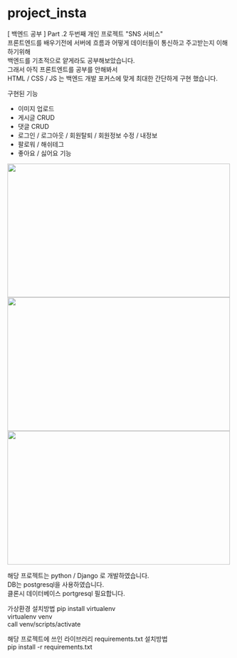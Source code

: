 # project_insta
[ 백엔드 공부 ] Part .2 두번째 개인 프로젝트 "SNS 서비스"  
프론트엔드를 배우기전에 서버에 흐름과 어떻게 데이터들이 통신하고 주고받는지 이해하기위해  
백엔드를 기초적으로 얕게라도 공부해보았습니다.  
그래서 아직 프론트엔트를 공부를 안해봐서  
HTML / CSS / JS 는 백엔드 개발 포커스에 맞게 최대한 간단하게 구현 했습니다.  

구현된 기능

- 이미지 업로드 
- 게시글 CRUD
- 댓글 CRUD
- 로그인 / 로그아웃 / 회원탈퇴 / 회원정보 수정 / 내정보
- 팔로워 / 해쉬테그 
- 좋아요 / 싫어요 기능

<img src="https://user-images.githubusercontent.com/76981768/106841697-ef1aff80-66e5-11eb-80c1-b0d5ec23faeb.png" width="500" height="300">
<img src="https://user-images.githubusercontent.com/76981768/106841705-f215f000-66e5-11eb-8f32-8c9bcf957d31.png" width="500" height="300">
<img src="https://user-images.githubusercontent.com/76981768/106841711-f3471d00-66e5-11eb-9b9a-e6bd9972385b.png" width="500" height="300">


해당 프로젝트는 python / Django 로 개발하였습니다.  
DB는 postgresql을 사용하였습니다.  
클론시 데이터베이스 portgresql 필요합니다.  

가상환경 설치방법 pip install virtualenv  
virtualenv venv  
call venv/scripts/activate  

해당 프로젝트에 쓰인 라이브러리 requirements.txt 설치방법  
pip install -r requirements.txt  
